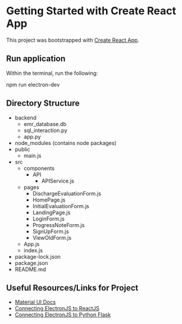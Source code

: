 # Getting Started with Create React App

This project was bootstrapped with [Create React App](https://github.com/facebook/create-react-app).

## Run application

Within the terminal, run the following:

npm run electron-dev

## Directory Structure
- backend
  - emr_database.db
  - sql_interaction.py
  - app.py
- node_modules (contains node packages)
- public
  - main.js
- src
  - components
    - API
      - APIService.js
  - pages
    - DischargeEvaluationForm.js
    - HomePage.js
    - InitialEvaluationForm.js
    - LandingPage.js
    - LoginForm.js
    - ProgressNoteForm.js
    - SignUpForm.js
    - ViewOldForm.js
  - App.js
  - index.js
- package-lock.json
- package.json
- README.md

## Useful Resources/Links for Project
- [Material UI Docs](https://mui.com/material-ui/getting-started/installation/)
- [Connecting ElectronJS to ReactJS](https://www.section.io/engineering-education/desktop-application-with-react/)
- [Connecting ElectronJS to Python Flask](https://medium.com/red-buffer/integrating-python-flask-backend-with-electron-nodejs-frontend-8ac621d13f72)